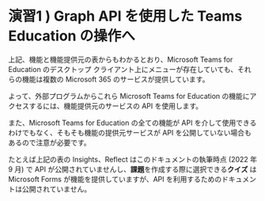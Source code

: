 # 演習1 ) Graph API を使用した Teams Education の操作へ




上記、機能と機能提供元の表からもわかるとおり、Microsoft Teams for Education のデスクトップ クライアント上にメニューが存在していても、それらの機能は複数の Microsoft 365 のサービスが提供しています。

よって、外部プログラムからこれら Microsoft Teams for Education の機能にアクセスするには、機能提供元のサービスの API を使用します。

また、Microsoft Teams for Education の全ての機能が API を介して使用できるわけでもなく、そもそも機能の提供元サービスが API を公開していない場合もあるので注意が必要です。

たとえば上記の表の Insights、Reflect はこのドキュメントの執筆時点 (2022 年 9 月) で API が公開されていませんし、**課題**を作成する際に選択できる**クイズ** は Microsoft Forms が機能を提供していますが、API を利用するためのドキュメントは公開されていません。